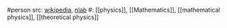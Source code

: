 #person 
src: [wikipedia](https://en.wikipedia.org/wiki/Eugene_Wigner), [nlab](https://ncatlab.org/nlab/show/Eugene+Wigner) 
#: [[physics]], [[Mathematics]], [[mathematical physics]], [[theoretical physics]] 

